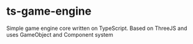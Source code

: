 # ts-game-engine
Simple game engine core written on TypeScript. 
Based on ThreeJS and uses GameObject and Component system 
